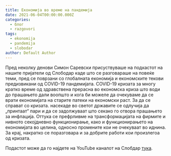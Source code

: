 ```yaml
---
title: Економија во време на пандемија
date: 2021-06-04T00:00:00.000Z
categories:
  - блог
  - razgovori
tags:
  - ekonomija
  - pandemija
  - slobodar
author: Default Author
---
```


Пред неколку денови Симон Саревски присуствуваше на подкастот на нашите пријатели од Слободар каде што се разговараше на повеќе теми, пред се поврзани со глобалната економија и економските текови предизвикани од COVID-19 пандемијата. COVID-19 кризата за многу кратко време од здравствена прерасна во економска криза што води до прашањето дали воопшто и кога би можеле да очекуваме да се врати економијата на старите патеки на економски раст. За да се справат со кризата. насекаде во светот државите се одлучија да „принтаат“ пари и да се задолжуваат што секако го отвора прашањето за инфлација. Оттука се префрливме на трансформацијата на фирмите и нивното секојдневно функционирање, како и функционирањето на економијата во целина, односно промените кои не очекуваат во иднина. За крај, накратко се поразговара и за добрите работи кои произлегоа од кризата.

Подастот може да го најдете на YouTube каналот на Слобдар [тука](https://www.youtube.com/watch?v=abmxIaiUkaI&t=327s).
